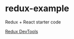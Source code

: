 # redux-example
Redux + React starter code

[Redux DevTools](https://github.com/zalmoxisus/redux-devtools-extension)
